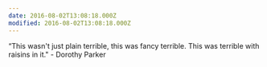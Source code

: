 ```yaml
---
date: 2016-08-02T13:08:18.000Z
modified: 2016-08-02T13:08:18.000Z
---
```


  “This wasn't just plain terrible, this was fancy terrible. This was terrible with raisins in it." - Dorothy Parker
